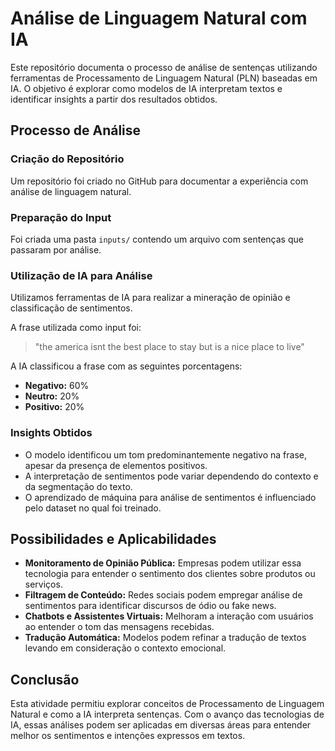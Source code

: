 # Análise de Linguagem Natural com IA

Este repositório documenta o processo de análise de sentenças utilizando ferramentas de Processamento de Linguagem Natural (PLN) baseadas em IA. O objetivo é explorar como modelos de IA interpretam textos e identificar insights a partir dos resultados obtidos.

## Processo de Análise

### Criação do Repositório
Um repositório foi criado no GitHub para documentar a experiência com análise de linguagem natural.

### Preparação do Input
Foi criada uma pasta `inputs/` contendo um arquivo com sentenças que passaram por análise.

### Utilização de IA para Análise
Utilizamos ferramentas de IA para realizar a mineração de opinião e classificação de sentimentos.

A frase utilizada como input foi:
> "the america isnt the best place to stay but is a nice place to live"

A IA classificou a frase com as seguintes porcentagens:
- **Negativo:** 60%
- **Neutro:** 20%
- **Positivo:** 20%

### Insights Obtidos
- O modelo identificou um tom predominantemente negativo na frase, apesar da presença de elementos positivos.
- A interpretação de sentimentos pode variar dependendo do contexto e da segmentação do texto.
- O aprendizado de máquina para análise de sentimentos é influenciado pelo dataset no qual foi treinado.

## Possibilidades e Aplicabilidades
- **Monitoramento de Opinião Pública:** Empresas podem utilizar essa tecnologia para entender o sentimento dos clientes sobre produtos ou serviços.
- **Filtragem de Conteúdo:** Redes sociais podem empregar análise de sentimentos para identificar discursos de ódio ou fake news.
- **Chatbots e Assistentes Virtuais:** Melhoram a interação com usuários ao entender o tom das mensagens recebidas.
- **Tradução Automática:** Modelos podem refinar a tradução de textos levando em consideração o contexto emocional.

## Conclusão
Esta atividade permitiu explorar conceitos de Processamento de Linguagem Natural e como a IA interpreta sentenças. Com o avanço das tecnologias de IA, essas análises podem ser aplicadas em diversas áreas para entender melhor os sentimentos e intenções expressos em textos.
